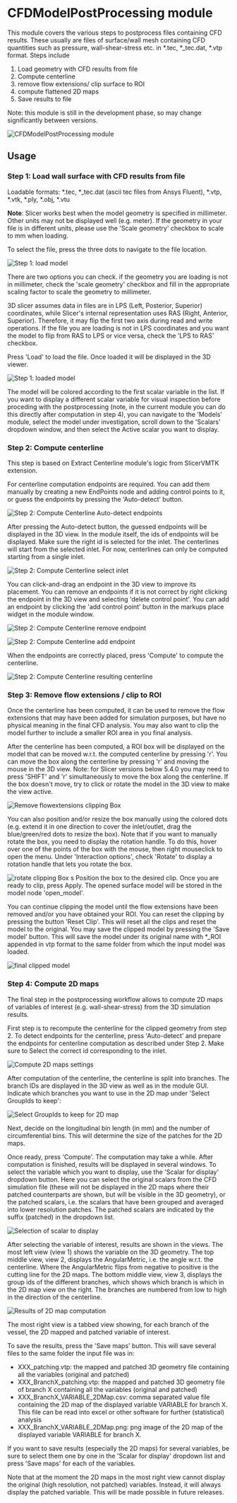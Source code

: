# CFDModelPostProcessing module
This module covers the various steps to postprocess files containing CFD results. These usually are files of surface/wall mesh containing CFD quantities such as pressure, wall-shear-stress etc. in *.tec, *_tec.dat, *.vtp format.
Steps include
1. Load geometry with CFD results from file
2. Compute centerline
3. remove flow extensions/ clip surface to ROI
4. compute flattened 2D maps
5. Save results to file

Note: this module is still in the development phase, so may change significantly between versions.

![CFDModelPostProcessing module](CFDModelPostProcessing_0.png)

## Usage
### Step 1: Load wall surface with CFD results from file
Loadable formats: *.tec, *_tec.dat (ascii tec files from Ansys Fluent), *.vtp, *.vtk, *.ply, *.obj, *.vtu

**Note**: Slicer works best when the model geometry is specified in millimeter. Other units may not be displayed well (e.g. meter). If the geometry in your file is in different units, please use the 'Scale geometry' checkbox to scale to mm when loading.

To select the file, press the three dots to navigate to the file location.

![Step 1: load model](CFDModelPostProcessing_1.png)

There are two options you can check. if the geometry you are loading is not in millimeter, check the 'scale geometry' checkbox and fill in the appropriate scaling factor to scale the geometry to millimeter.

3D slicer assumes data in files are in LPS (Left, Posterior, Superior) coordinates, while Slicer's internal representation uses RAS (Right, Anterior, Superior). Therefore, it may flip the first two axis during read and write operations. If the file you are loading is not in LPS coordinates and you want the model to flip from RAS to LPS or vice versa, check the 'LPS to RAS' checkbox. 

Press 'Load' to load the file. Once loaded it will be displayed in the 3D viewer.

![Step 1: loaded model](CFDModelPostProcessing_2.png)

The model will be colored according to the first scalar variable in the list. If you want to display a different scalar variable for visual inspection before proceding with the postprocessing (note, in the current module you can do this directly after computation in step 4), you can navigate to the 'Models' module, select the model under investigation, scroll down to the 'Scalars' dropdown window, and then select the Active scalar you want to display.

### Step 2: Compute centerline
This step is based on Extract Centerline module's logic from SlicerVMTK extension.

For centerline computation endpoints are required. You can add them manually by creating a new EndPoints node and adding control points to it, or guess the endpoints by pressing the 'Auto-detect' button.

![Step 2: Compute Centerline Auto-detect endpoints](CFDModelPostProcessing_3.png)

After pressing the Auto-detect button, the guessed endpoints will be displayed in the 3D view. In the module itself, the ids of endpoints will be displayed. Make sure the right id is selected for the inlet. The centerlines will start from the selected inlet. For now, centerlines can only be computed starting from a single inlet.

![Step 2: Compute Centerline select inlet](CFDModelPostProcessing_4.png)

You can click-and-drag an endpoint in the 3D view to improve its placement. You can remove an endpoints if it is not correct by right clicking the endpoint in the 3D view and selecting 'delete control point'. You can add an endpoint by clicking the 'add control point' button in the markups place widget in the module window.

![Step 2: Compute Centerline remove endpoint](CFDModelPostProcessing_5.png)

![Step 2: Compute Centerline add endpoint](CFDModelPostProcessing_6.png)

When the endpoints are correctly placed, press 'Compute' to compute the centerline.

![Step 2: Compute Centerline resulting centerline](CFDModelPostProcessing_7.png)

### Step 3: Remove flow extensions / clip to ROI
Once the centerline has been computed, it can be used to remove the flow extensions that may have been added for simulation purposes, but have no physical meaning in the final CFD analysis. You may also want to clip the model further to include a smaller ROI area in you final analysis. 

After the centerline has been computed, a ROI box will be displayed on the model that can be moved w.r.t. the computed centerline by pressing 'r'. 
You can move the box along the centerline by pressing 'r' and moving the mouse in the 3D view. Note: for Slicer versions below 5.4.0 you may need to press 'SHIFT' and 'r' simultaneously to move the box along the centerline. If the box doesn't move, try to click or rotate the model in the 3D view to make the view active.

![Remove flowextensions clipping Box](CFDModelPostProcessing_8.png)

You can also position and/or resize the box manually using the colored dots (e.g. extend it in one direction to cover the inlet/outlet, drag the blue/green/red dots to resize the box). Note that if you want to manually rotate the box, you need to display the rotation handle. To do this, hover over one of the points of the box with the mouse, then right mouseclick to open the menu. Under 'Interaction options', check 'Rotate' to display a rotation handle that lets you rotate the box.

![rotate clipping Box](CFDModelPostProcessing_9.png)
s
Position the box to the desired clip. Once you are ready to clip, press Apply. The opened surface model will be stored in the model node 'open_model'.

You can continue clipping the model until the flow extensions have been removed and/or you have obtained your ROI. You can reset the clipping by pressing the button 'Reset Clip'. This will reset all the clips and reset the model to the original. You may save the clipped model by pressing the 'Save model' button. This will save the model under its original name with *_ROI appended in vtp format to the same folder from which the input model was loaded.

![final clipped model](CFDModelPostProcessing_10.png)

### Step 4: Compute 2D maps
The final step in the postprocessing workflow allows to compute 2D maps of variables of interest (e.g. wall-shear-stress) from the 3D simulation results. 

First step is to recompute the centerline for the clipped geometry from step 2. To detect endpoints for the centerline, press 'Auto-detect' and prepare the endpoints for centerline computation as described under Step 2. Make sure to Select the correct id corresponding to the inlet.

![Compute 2D maps settings](CFDModelPostProcessing_11.png)

After computation of the centerline, the centerline is split into branches. The branch IDs are displayed in the 3D view as well as in the module GUI. Indicate which branches you want to use in the 2D map under 'Select GroupIds to keep':

![Select GroupIds to keep for 2D map](CFDModelPostProcessing_14.png)

Next, decide on the longitudinal bin length (in mm) and the number of circumferential bins. This will determine the size of the patches for the 2D maps.

Once ready, press 'Compute'. The computation may take a while. After computation is finished, results will be displayed in several windows. To select the variable which you want to display, use the 'Scalar for display' dropdown button. Here you can select the original scalars from the CFD simulation file (these will not be displayed in the 2D maps where their patched counterparts are shown, but will be visible in the 3D geometry), or the patched scalars, i.e. the scalars that have been grouped and averaged into lower resolution patches. The patched scalars are indicated by the suffix (patched) in the dropdown list. 

![Selection of scalar to display](CFDModelPostProcessing_13.png)

After selecting the variable of interest, results are shown in the views. The most left view (view 1) shows the variable on the 3D geometry. The top middle view, view 2, displays the AngularMetric, i.e. the angle w.r.t. the centerline. Where the AngularMetric flips from negative to positive is the cutting line for the 2D maps. The bottom middle view, view 3, displays the group ids of the different branches, which shows which branch is which in the 2D map view on the right. The branches are numbered from low to high in the direction of the centerline.

![Results of 2D map computation](CFDModelPostProcessing_12.png)

The most right view is a tabbed view showing, for each branch of the vessel, the 2D mapped and patched variable of interest. 

To save the results, press the 'Save maps' button. This will save several files to the same folder the input file was in:
- XXX_patching.vtp: the mapped and patched 3D geometry file containing all the variables (original and patched)
- XXX_BranchX_patching.vtp: the mapped and patched 3D geometry file of branch X containing all the variables (original and patched)
- XXX_BranchX_VARIABLE_2DMap.csv: comma separated value file containing the 2D map of the displayed variable VARIABLE for branch X. This file can be read into excel or other software for further (statistical) analysis
- XXX_BranchX_VARIABLE_2DMap.png: png image of the 2D map of the displayed variable VARIABLE for branch X. 

If you want to save results (especially the 2D maps) for several variables, be sure to select them one by one in the 'Scalar for display' dropdown list and press 'Save maps' for each of the variables.

Note that at the moment the 2D maps in the most right view cannot display the original (high resolution, not patched) variables. Instead, it will always display the patched variable. This will be made possible in future releases.



